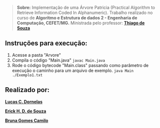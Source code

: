 > **Sobre:** Implementação de uma Árvore Patricia (Practical Algorithm to Retrieve Information Coded In Alphanumeric).  Trabalho realizado no curso de **Algoritmo e Estrutura de dados 2 - Engenharia de Computação, CEFET/MG.** Ministrada pelo professor: [**Thiago de Souza**](https://sig.cefetmg.br/sigaa/public/docente/portal.jsf?siape=1551853) 

## Instruções para execução:

 1. Acesse a pasta "Arvore" 
 2. Compila o código "Main.java"
 `javac Main.java `
 3. Rode o código bytecode "Main.class" passando como parâmetro de execução o caminho para um arquivo de exemplo.
 `java Main ./Exemplo1.txt`
    

## Realizado por:

[**Lucas C. Dornelas**](https://github.com/lucascdornelas)

[**Erick H. D. de Souza**](https://github.com/ErickHDdS)

[**Bruna Gomes Camilo**](https://github.com/BrunaGomes01)
